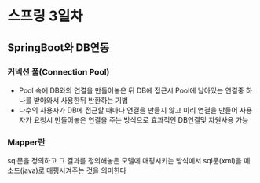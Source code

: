 # 스프링 3일차

## SpringBoot와 DB연동

### 커넥션 풀(Connection Pool)
* Pool 속에 DB와의 연결을 만들어놓은 뒤 DB에 접근시 Pool에 남아있는 연결중 하나를 받아와서 사용한뒤 반환하는 기법
* 다수의 사용자가 DB에 접근할 때마다 연결을 만들지 않고 미리 연결을 만들어 사용자가 요청시 만들어놓은 연결을 주는 방식으로 효과적인 DB연결및 자원사용 가능

### Mapper란
sql문을 정의하고 그 결과를 정의해놓은 모델에 매핑시키는 방식에서 sql문(xml)을 메소드(java)로 매핑시켜주는 것을 의미한다
